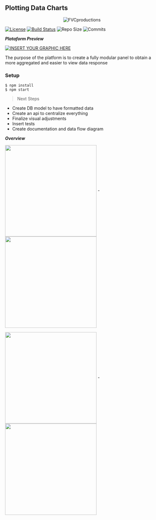 ## Plotting Data Charts
<p align="center">
<img align="center" src="https://i.imgur.com/4aRDorN.png" title="FVCproductions" alt="FVCproductions">
</p>


[![License](http://img.shields.io/:license-mit-blue.svg)](http://doge.mit-license.org)
[![Build Status](http://img.shields.io/travis/badges/badgerbadgerbadger.svg?style=flat-square)](https://travis-ci.org/badges/badgerbadgerbadger)
![Repo Size](https://img.shields.io/github/repo-size/CRCunha/dashboard)
![Commits](https://img.shields.io/github/commit-activity/m/CRCunha/dashboard)

***Plataform Preview***

[![INSERT YOUR GRAPHIC HERE](https://i.imgur.com/KFnMxse.png)]()

The purpose of the platform is to create a fully modular panel to obtain a more aggregated and easier to view data response

### Setup

```shell
$ npm install
$ npm start
```

> Next Steps

- Create DB model to have formatted data 
- Create an api to centralize everything
- Finalize visual adjustments
- Insert tests
- Create documentation and data flow diagram

***Overview***

<img align="center" src="https://i.imgur.com/HZ4lOvk.gif" width="300"> - 
<img align="center" src="https://i.imgur.com/xBZzhs8.gif" width="300">

<img align="center" src="https://i.imgur.com/vloQ9z8.gif" width="300"> - 
<img align="center" src="https://i.imgur.com/AhGBZii.gif" width="300">


